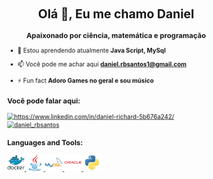 <h1 align="center">Olá 👋, Eu me chamo Daniel</h1>
<h3 align="center">Apaixonado por ciência, matemática e programação</h3>

- 🌱 Estou aprendendo atualmente **Java Script, MySql**

- 📫 Você pode me achar aqui **daniel.rbsantos1@gmail.com**

- ⚡ Fun fact **Adoro Games no geral e sou músico**

<h3 align="left">Você pode falar aqui:</h3>
<p align="left">
<a href="https://linkedin.com/in/https://www.linkedin.com/in/daniel-richard-5b676a242/" target="blank"><img align="center" src="https://raw.githubusercontent.com/rahuldkjain/github-profile-readme-generator/master/src/images/icons/Social/linked-in-alt.svg" alt="https://www.linkedin.com/in/daniel-richard-5b676a242/" height="30" width="40" /></a>
<a href="https://instagram.com/daniel_rbsantos" target="blank"><img align="center" src="https://raw.githubusercontent.com/rahuldkjain/github-profile-readme-generator/master/src/images/icons/Social/instagram.svg" alt="daniel_rbsantos" height="30" width="40" /></a>
</p>

<h3 align="left">Languages and Tools:</h3>
<p align="left"> <a href="https://www.docker.com/" target="_blank" rel="noreferrer"> <img src="https://raw.githubusercontent.com/devicons/devicon/master/icons/docker/docker-original-wordmark.svg" alt="docker" width="40" height="40"/> </a> <a href="https://www.java.com" target="_blank" rel="noreferrer"> <img src="https://raw.githubusercontent.com/devicons/devicon/master/icons/java/java-original.svg" alt="java" width="40" height="40"/> </a> <a href="https://www.mysql.com/" target="_blank" rel="noreferrer"> <img src="https://raw.githubusercontent.com/devicons/devicon/master/icons/mysql/mysql-original-wordmark.svg" alt="mysql" width="40" height="40"/> </a> <a href="https://www.oracle.com/" target="_blank" rel="noreferrer"> <img src="https://raw.githubusercontent.com/devicons/devicon/master/icons/oracle/oracle-original.svg" alt="oracle" width="40" height="40"/> </a> <a href="https://www.python.org" target="_blank" rel="noreferrer"> <img src="https://raw.githubusercontent.com/devicons/devicon/master/icons/python/python-original.svg" alt="python" width="40" height="40"/> </a> </p>

<!---
- 👋 Hi, I’m @Daniel-RBS
- 👀 I’m interested in ...
- 🌱 I’m currently learning ...
- 💞️ I’m looking to collaborate on ...
- 📫 How to reach me ...
- 😄 Pronouns: ...
- ⚡ Fun fact: ...


Daniel-RBS/Daniel-RBS is a ✨ special ✨ repository because its `README.md` (this file) appears on your GitHub profile.
You can click the Preview link to take a look at your changes.
--->
